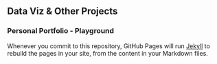 ## Data Viz & Other Projects

### Personal Portfolio - Playground


Whenever you commit to this repository, GitHub Pages will run [Jekyll](https://jekyllrb.com/) to rebuild the pages in your site, from the content in your Markdown files.



